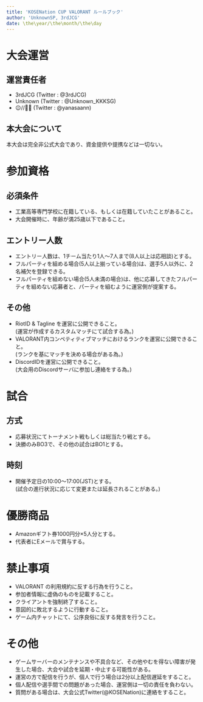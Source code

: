 ```yaml
---
title: 'KOSENation CUP VALORANT ルールブック'
author: 'UnknownSP, 3rdJCG'
date: \the\year/\the\month/\the\day
---
```


# 大会運営
## 運営責任者
- 3rdJCG (Twitter : @3rdJCG)
- Unknown (Twitter : @Unknown_KKKSG)
- :wink://:eggplant::closed_umbrella: (Twitter : @yanasaann)

## 本大会について
本大会は完全非公式大会であり、資金提供や提携などは一切ない。


# 参加資格
## 必須条件
- 工業高等専門学校に在籍している、もしくは在籍していたことがあること。
- 大会開催時に、年齢が満25歳以下であること。

## エントリー人数
- エントリー人数は、1チーム当たり1人～7人まで(8人以上は応相談)とする。
- フルパーティを組める場合(5人以上揃っている場合)は、選手5人以外に、2名補欠を登録できる。
- フルパーティを組めない場合(5人未満の場合)は、他に応募してきたフルパーティを組めない応募者と、パーティを組むように運営側が提案する。

## その他
- RiotID & Tagline を運営に公開できること。  
(運営が作成するカスタムマッチにて試合する為。)
- VALORANT内コンペティティブマッチにおけるランクを運営に公開できること。  
(ランクを基にマッチを決める場合がある為。)
- DiscordIDを運営に公開できること。  
(大会用のDiscordサーバに参加し連絡をする為。)


# 試合
## 方式
- 応募状況にてトーナメント戦もしくは総当たり戦とする。  
- 決勝のみBO3で、その他の試合はBO1とする。
    
## 時刻
- 開催予定日の10:00～17:00(JST)とする。  
 (試合の進行状況に応じて変更または延長されることがある。)


# 優勝商品
- Amazonギフト券1000円分×5人分とする。  
- 代表者にEメールで賞与する。


# 禁止事項
- VALORANT の利用規約に反する行為を行うこと。
- 参加者情報に虚偽のものを記載すること。
- クライアントを強制終了すること。
- 意図的に敗北するように行動すること。
- ゲーム内チャットにて、公序良俗に反する発言を行うこと。


# その他
- ゲームサーバーのメンテナンスや不具合など、その他やむを得ない障害が発生した場合、大会や試合を延期・中止する可能性がある。
- 運営の方で配信を行うが、個人で行う場合は2分以上配信遅延をすること。
- 個人配信や選手間での問題があった場合、運営側は一切の責任を負わない。
- 質問がある場合は、大会公式Twitter(@KOSENation)に連絡をすること。
